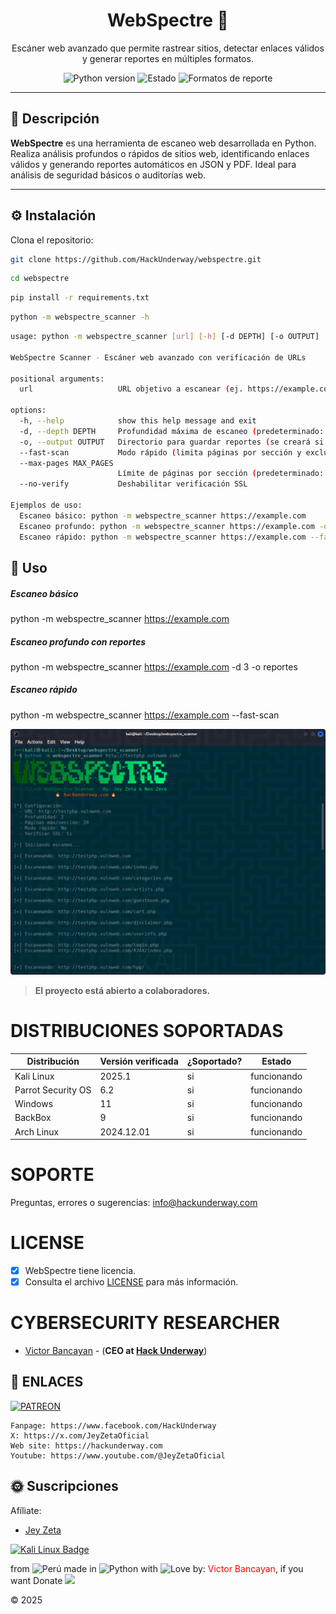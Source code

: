 <h1 align="center">WebSpectre 🔎</h1>

<p align="center">
  Escáner web avanzado que permite rastrear sitios, detectar enlaces válidos y generar reportes en múltiples formatos.
</p>

<p align="center">
  <img src="https://img.shields.io/badge/Python-3.11+-blue.svg" alt="Python version">
  <img src="https://img.shields.io/badge/Estado-En%20Desarrollo-yellow.svg" alt="Estado">
  <img src="https://img.shields.io/badge/Reportes-PDF%20%7C%20JSON-green.svg" alt="Formatos de reporte">
</p>

---

## 🧠 Descripción

**WebSpectre** es una herramienta de escaneo web desarrollada en Python. Realiza análisis profundos o rápidos de sitios web, identificando enlaces válidos y generando reportes automáticos en JSON y PDF. Ideal para análisis de seguridad básicos o auditorías web.

---

## ⚙️ Instalación

Clona el repositorio:

```bash
git clone https://github.com/HackUnderway/webspectre.git
```
```bash
cd webspectre
```
```bash
pip install -r requirements.txt
```
```bash
python -m webspectre_scanner -h
```
```bash
usage: python -m webspectre_scanner [url] [-h] [-d DEPTH] [-o OUTPUT] [--fast-scan] [--max-pages MAX_PAGES] [--no-verify]

WebSpectre Scanner - Escáner web avanzado con verificación de URLs

positional arguments:
  url                   URL objetivo a escanear (ej. https://example.com)

options:
  -h, --help            show this help message and exit
  -d, --depth DEPTH     Profundidad máxima de escaneo (predeterminado: 2)
  -o, --output OUTPUT   Directorio para guardar reportes (se creará si no existe)
  --fast-scan           Modo rápido (limita páginas por sección y excluye APIs)
  --max-pages MAX_PAGES
                        Límite de páginas por sección (predeterminado: 20)
  --no-verify           Deshabilitar verificación SSL

Ejemplos de uso:
  Escaneo básico: python -m webspectre_scanner https://example.com
  Escaneo profundo: python -m webspectre_scanner https://example.com -d 3 -o reportes
  Escaneo rápido: python -m webspectre_scanner https://example.com --fast-scan
```
## 🚀 Uso
##### Escaneo básico
python -m webspectre_scanner https://example.com

##### Escaneo profundo con reportes
python -m webspectre_scanner https://example.com -d 3 -o reportes

##### Escaneo rápido
python -m webspectre_scanner https://example.com --fast-scan

<p align="center">
  <img src="assets/WebSpectre.png" alt="WebSpectre" width="600"/>
</p>

> **El proyecto está abierto a colaboradores.**

# DISTRIBUCIONES SOPORTADAS
|Distribución | Versión verificada | 	¿Soportado? | 	Estado |
|--------------|--------------------|------|-------|
|Kali Linux| 2025.1| si| funcionando   |
|Parrot Security OS| 6.2| si | funcionando   |
|Windows| 11 | si | funcionando   |
|BackBox| 9 | si | funcionando   |
|Arch Linux| 2024.12.01 | si | funcionando   |

# SOPORTE
Preguntas, errores o sugerencias: info@hackunderway.com

# LICENSE
- [x] WebSpectre tiene licencia.
- [x] Consulta el archivo [LICENSE](https://github.com/HackUnderway/webspectre#MIT-1-ov-file) para más información.

# CYBERSECURITY RESEARCHER

* [Victor Bancayan](https://www.offsec.com/bug-bounty-program/) - (**CEO at [Hack Underway](https://www.instagram.com/hackunderway/)**) 

## 🔗 ENLACES
[![PATREON](https://img.shields.io/badge/patreon-000000?style=for-the-badge&logo=Patreon&logoColor=white)](https://www.patreon.com/c/HackUnderway)
```
Fanpage: https://www.facebook.com/HackUnderway
X: https://x.com/JeyZetaOficial
Web site: https://hackunderway.com
Youtube: https://www.youtube.com/@JeyZetaOficial
```
## 🌞 Suscripciones
Afíliate:

- [Jey Zeta](https://www.facebook.com/JeyZetaOficial/subscribe/)

[![Kali Linux Badge](https://img.shields.io/badge/Kali%20Linux-1793D1?logo=kalilinux&logoColor=fff&style=plastic)](https://www.kali.org/)

from <img src="https://i.imgur.com/ngJCbSI.png" title="Perú"> made in <img src="https://i.imgur.com/NNfy2o6.png" title="Python"> with <img src="https://i.imgur.com/S86RzPA.png" title="Love"> by: <font color="red">Victor Bancayan</font>, if you want Donate <a href="https://www.buymeacoffee.com/HackUnderway"><img src="https://img.buymeacoffee.com/button-api/?text=Buy me a coffee&emoji=&slug=HackUnderway&button_colour=40DCA5&font_colour=ffffff&font_family=Comic&outline_colour=000000&coffee_colour=FFDD00" /></a>

© 2025

